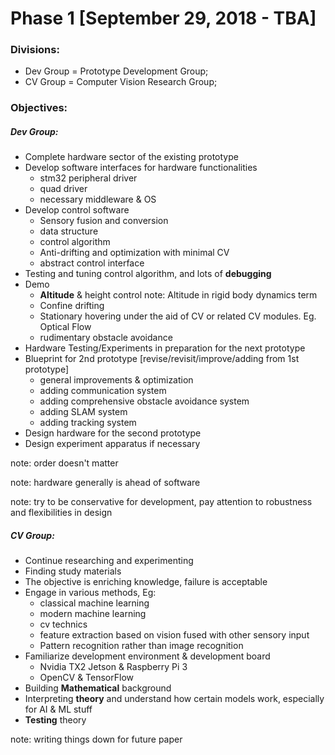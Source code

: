 # Phase 1 [September 29, 2018 - TBA]

### Divisions:

* Dev Group = Prototype Development Group;
* CV Group = Computer Vision Research Group;

### Objectives:



##### Dev Group:

* Complete hardware sector of the existing prototype
* Develop software interfaces for hardware functionalities
  * stm32 peripheral  driver
  * quad driver
  * necessary middleware & OS
* Develop control software
  * Sensory fusion and conversion
  * data structure
  * control algorithm
  * Anti-drifting and optimization with minimal CV
  * abstract control interface 
* Testing and tuning control algorithm, and lots of **debugging**
* Demo
  * **Altitude** & height control      note: Altitude in rigid body dynamics term
  * Confine drifting
  * Stationary hovering under the aid of CV or related CV modules. Eg. Optical Flow
  * rudimentary obstacle avoidance
* Hardware Testing/Experiments in preparation for the next prototype
* Blueprint for 2nd prototype [revise/revisit/improve/adding from 1st prototype]
  * general improvements & optimization
  * adding communication system
  * adding comprehensive obstacle avoidance system
  * adding SLAM system
  * adding tracking system
* Design hardware for the second prototype
* Design experiment apparatus if necessary

note: order doesn't matter

note: hardware generally is ahead of software

note: try to be conservative for development, pay attention to robustness and flexibilities in design

##### CV Group:

* Continue researching and experimenting
* Finding study materials
* The objective is enriching knowledge, failure is acceptable
* Engage in various methods, Eg:
  * classical machine learning
  * modern machine learning
  * cv technics
  * feature extraction based on vision fused with other sensory input
  * Pattern recognition rather than image recognition
* Familiarize development environment & development board
  * Nvidia TX2 Jetson & Raspberry Pi 3
  * OpenCV & TensorFlow
* Building **Mathematical** background
* Interpreting **theory** and understand how certain models work, especially for AI & ML stuff
* **Testing** theory

note: writing things down for future paper